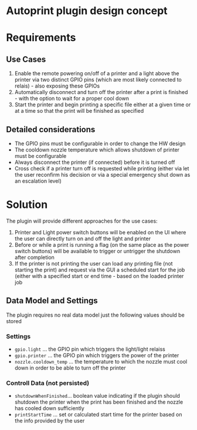 Autoprint plugin design concept
===============================

# Requirements

## Use Cases

1. Enable the remote powering on/off of a printer and a light above the printer via two distinct
   GPIO pins (which are most likely connected to relais) - also exposing these GPIOs
2. Automatically disconnect and turn off the printer after a print is finished - with the option
   to wait for a proper cool down
3. Start the printer and begin printing a specific file either at a given time or at a time
   so that the print will be finished as specified 

## Detailed considerations

- The GPIO pins must be configurable in order to change the HW design
- The cooldown nozzle temperature which allows shutdown of printer must be configurable
- Always disconnect the printer (if connected) before it is turned off
- Cross check if a printer turn off is requested while printing (either via let the user reconfirm his decision or via a special emergency shut down as an escalation level)

# Solution

The plugin will provide different approaches for the use cases:

1. Printer and Light power switch buttons will be enabled on the UI where the user can directly 
   turn on and off the light and printer
2. Before or while a print is running a flag (on the same place as the power switch buttons)
   will be available to trigger or untrigger the shutdown after completion
3. If the printer is not printing the user can load any printing file (not starting the print)
   and request via the GUI a scheduled start for the job (either with a specified start or end
   time - based on the loaded printer job

## Data Model and Settings

The plugin requires no real data model just the following values should be stored

### Settings

- `gpio.light` ... the GPIO pin which triggers the light/light relaiss
- `gpio.printer` ... the GPIO pin which triggers the power of the printer
- `nozzle.cooldown_temp` ... the temperature to which the nozzle must cool down in order to be
  able to turn off the printer

### Controll Data (not persisted)

- `shutdownWhenFinished`... boolean value indicating if the plugin should shutdown the printer
  when the print has been finished and the nozzle has cooled down sufficiently
- `printStartTime` ... set or calculated start time for the printer based on the info provided
  by the user

